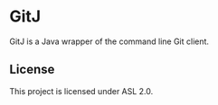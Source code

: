 GitJ
====

GitJ is a Java wrapper of the command line Git client.

License
-------

This project is licensed under ASL 2.0.
